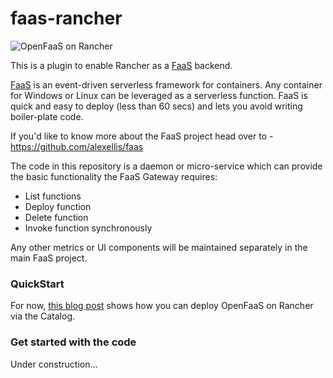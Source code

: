 faas-rancher
===========

![OpenFaaS on Rancher](https://pbs.twimg.com/media/DI-IU-1UIAACfYe.png)

This is a plugin to enable Rancher as a [FaaS](https://github.com/alexellis/faas) backend.

[FaaS](https://github.com/alexellis/faas) is an event-driven serverless framework for containers. Any container for Windows or Linux can be leveraged as a serverless function. FaaS is quick and easy to deploy (less than 60 secs) and lets you avoid writing boiler-plate code.

If you'd like to know more about the FaaS project head over to - https://github.com/alexellis/faas

The code in this repository is a daemon or micro-service which can provide the basic functionality the FaaS Gateway requires:

* List functions
* Deploy function
* Delete function
* Invoke function synchronously

Any other metrics or UI components will be maintained separately in the main FaaS project.

### QuickStart

For now, [this blog post](https://medium.com/cloud-academy-inc/openfaas-on-rancher-684650cc078e) shows how you can deploy OpenFaaS on Rancher via the Catalog.

### Get started with the code

Under construction...